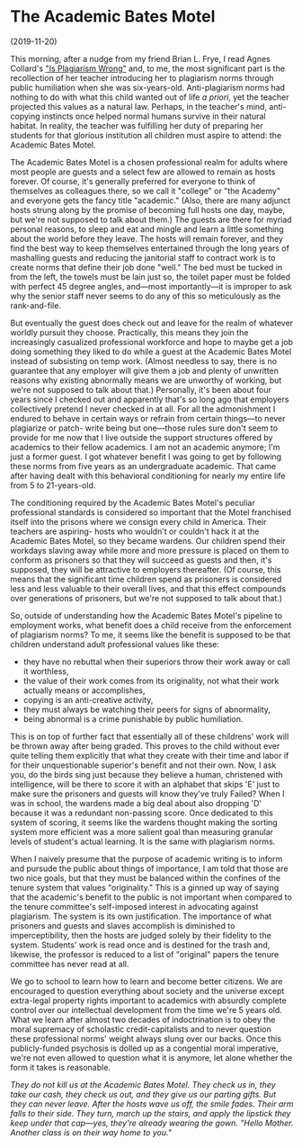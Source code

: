 # The Academic Bates Motel
(2019-11-20)

This morning, after a nudge from my friend Brian L. Frye, I read Agnes Collard's 
["Is Plagiarism Wrong"](https://thepointmag.com/examined-life/is-plagiarism-wrong-agnes-callard/) and, to me, the most significant part is 
the recollection of her teacher introducing her to plagiarism norms through public humiliation when she was six-years-old. Anti-plagiarism 
norms had nothing to do with what this child wanted out of life *a priori*, yet the teacher projected this values as a natural law. Perhaps, 
in the teacher's mind, anti-copying instincts once helped normal humans survive in their natural habitat. In reality, the teacher was 
fulfilling her duty of preparing her students for that glorious institution all children must aspire to attend: the Academic Bates Motel.

The Academic Bates Motel is a chosen professional realm for adults where most people are guests and a select few are allowed to remain as 
hosts forever. Of course, it's generally preferred for everyone to think of themselves as colleagues there, so we call it "college" or "the 
Academy" and everyone gets the fancy title "academic." (Also, there are many adjunct hosts strung along by the promise of becoming full 
hosts one day, maybe, but we're not supposed to talk about them.) The guests are there for myriad personal reasons, to sleep and eat and 
mingle and learn a little something about the world before they leave. The hosts will remain forever, and they find the best way to keep 
themselves entertained through the long years of mashalling guests and reducing the janitorial staff to contract work is to create norms 
that define their job done "well." The bed must be tucked in from the left, the towels must be lain just so, the toilet paper must be folded 
with perfect 45 degree angles, and—most importantly—it is improper to ask why the senior staff never seems to do any of this so meticulously 
as the rank-and-file.

But eventually the guest does check out and leave for the realm of whatever worldly pursuit they choose. Practically, this means they join 
the increasingly casualized professional workforce and hope to maybe get a job doing something they liked to do while a guest at the 
Academic Bates Motel instead of subsisting on temp work. (Almost needless to say, there is no guarantee that any employer will give them a 
job and plenty of unwritten reasons why existing abnormally means we are unworthy of working, but we're not supposed to talk about that.) 
Personally, it's been about four years since I checked out and apparently that's so long ago that employers collectively pretend I never 
checked in at all. For all the admonishment I endured to behave in certain ways or refrain from certain things—to never plagiarize or patch-
write being but one—those rules sure don't seem to provide for me now that I live outside the support structures offered by academics to 
their fellow academics. I am not an academic anymore; I'm just a former guest. I got whatever benefit I was going to get by following these 
norms from five years as an undergraduate academic. That came after having dealt with this behavioral conditioning for nearly my entire life 
from 5 to 21-years-old.

The conditioning required by the Academic Bates Motel's peculiar professional standards is considered so important 
that the Motel franchised itself into the prisons where we consign every child in America. Their teachers are aspiring-
hosts who wouldn't or couldn't hack it at the Academic Bates Motel, so they became wardens. Our children spend their workdays slaving away 
while more and more pressure is placed on them to conform as prisoners so that they will succeed as guests and then, it's supposed, they 
will be attractive to employers thereafter. (Of course, this means that the significant time children spend as prisoners 
is considered less and less valuable to their overall lives, and that this effect compounds over generations of prisoners, but we're not 
supposed to talk about that.)

So, outside of understanding how the Academic Bates Motel's pipeline to employment works, what benefit does a child receive from the 
enforcement of plagiarism norms? To me, it seems like the benefit is supposed to be that children understand adult professional values like these:

- they have no rebuttal when their superiors throw their work away or call it worthless,
- the value of their work comes from its originality, not what their work actually means or accomplishes,
- copying is an anti-creative activity,
- they must always be watching their peers for signs of abnormality,
- being abnormal is a crime punishable by public humiliation.

This is on top of further fact that essentially all of these childrens' work will be thrown away after being graded. This proves to the 
child without ever quite telling them explicitly that what they create with their time and labor if for their unquestionable superior's 
benefit and not their own. Now, I ask you, do the birds sing just because they believe a human, christened with intelligence, will be there
to score it with an alphabet that skips 'E' just to make sure the prisoners and guests will know they've truly Failed? When I was in 
school, the wardens made a big deal about also dropping 'D' because it was a redundant non-passing score. Once dedicated to this system of
scoring, it seems like the wardens thought making the sorting system more efficient was a more salient goal than measuring granular 
levels of student's actual learning. It is the same with plagiarism norms.

When I naively presume that the purpose of academic writing is to inform and pursude the public about things of importance, I am told that 
those are two nice goals, but that they must be balanced within the confines of the tenure system that values "originality." This is a 
ginned up way of saying that the academic's benefit to the public is not important when compared to the tenure committee's self-imposed 
interest in advocating against plagiarism. The system is its own justification. The importance of what prisoners and guests and slaves 
accomplish is diminished to imperceptibility, then the hosts are judged solely by their fidelity to the system. Students' work is read once 
and is destined for the trash and, likewise, the professor is reduced to a list of "original" papers the tenure committee has never read at 
all.

We go to school to learn how to learn and become better citizens. We are encouraged to question everything about society and the universe 
except extra-legal property rights important to academics with absurdly complete control over our intellectual development from the 
time we're 5 years old. What we learn after almost two decades of indoctrination is to obey the moral supremacy of scholastic 
credit-capitalists and to never question these professional norms' weight always slung over our backs. Once this publicly-funded psychosis 
is dolled up as a congential moral imperative, we're not even allowed to question what it is anymore, let alone whether the form it takes is 
reasonable. 

*They do not kill us at the Academic Bates Motel. They check us in, they take our cash, they check us out, and they give us our parting 
gifts. But they can never leave. After the hosts wave us off, the smile fades. Their arm falls to their side. They turn, march up the 
stairs, and apply the lipstick they keep under that cap—yes, they're already wearing the gown. "Hello Mother. Another class is on their way 
home to you."*
